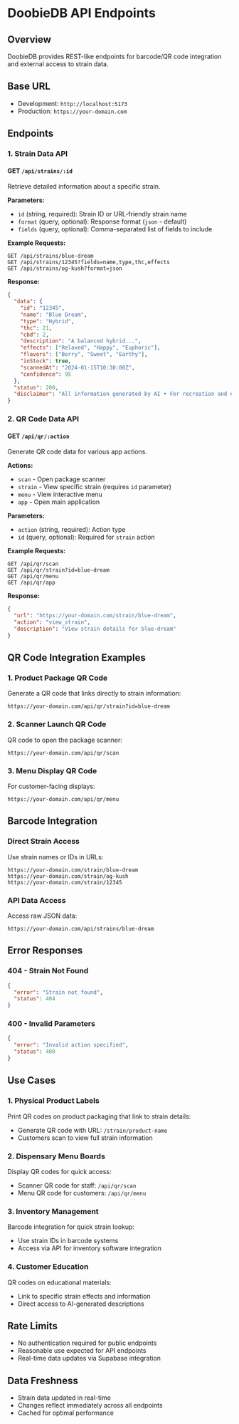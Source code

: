 
# DoobieDB API Endpoints

## Overview
DoobieDB provides REST-like endpoints for barcode/QR code integration and external access to strain data.

## Base URL
- Development: `http://localhost:5173`
- Production: `https://your-domain.com`

## Endpoints

### 1. Strain Data API

#### GET `/api/strains/:id`
Retrieve detailed information about a specific strain.

**Parameters:**
- `id` (string, required): Strain ID or URL-friendly strain name
- `format` (query, optional): Response format (`json` - default)
- `fields` (query, optional): Comma-separated list of fields to include

**Example Requests:**
```
GET /api/strains/blue-dream
GET /api/strains/12345?fields=name,type,thc,effects
GET /api/strains/og-kush?format=json
```

**Response:**
```json
{
  "data": {
    "id": "12345",
    "name": "Blue Dream",
    "type": "Hybrid",
    "thc": 21,
    "cbd": 2,
    "description": "A balanced hybrid...",
    "effects": ["Relaxed", "Happy", "Euphoric"],
    "flavors": ["Berry", "Sweet", "Earthy"],
    "inStock": true,
    "scannedAt": "2024-01-15T10:30:00Z",
    "confidence": 95
  },
  "status": 200,
  "disclaimer": "All information generated by AI • For recreation and enjoyment only • Not for medical purposes"
}
```

### 2. QR Code Data API

#### GET `/api/qr/:action`
Generate QR code data for various app actions.

**Actions:**
- `scan` - Open package scanner
- `strain` - View specific strain (requires `id` parameter)
- `menu` - View interactive menu
- `app` - Open main application

**Parameters:**
- `action` (string, required): Action type
- `id` (query, optional): Required for `strain` action

**Example Requests:**
```
GET /api/qr/scan
GET /api/qr/strain?id=blue-dream
GET /api/qr/menu
GET /api/qr/app
```

**Response:**
```json
{
  "url": "https://your-domain.com/strain/blue-dream",
  "action": "view_strain",
  "description": "View strain details for blue-dream"
}
```

## QR Code Integration Examples

### 1. Product Package QR Code
Generate a QR code that links directly to strain information:
```
https://your-domain.com/api/qr/strain?id=blue-dream
```

### 2. Scanner Launch QR Code
QR code to open the package scanner:
```
https://your-domain.com/api/qr/scan
```

### 3. Menu Display QR Code
For customer-facing displays:
```
https://your-domain.com/api/qr/menu
```

## Barcode Integration

### Direct Strain Access
Use strain names or IDs in URLs:
```
https://your-domain.com/strain/blue-dream
https://your-domain.com/strain/og-kush
https://your-domain.com/strain/12345
```

### API Data Access
Access raw JSON data:
```
https://your-domain.com/api/strains/blue-dream
```

## Error Responses

### 404 - Strain Not Found
```json
{
  "error": "Strain not found",
  "status": 404
}
```

### 400 - Invalid Parameters
```json
{
  "error": "Invalid action specified",
  "status": 400
}
```

## Use Cases

### 1. Physical Product Labels
Print QR codes on product packaging that link to strain details:
- Generate QR code with URL: `/strain/product-name`
- Customers scan to view full strain information

### 2. Dispensary Menu Boards
Display QR codes for quick access:
- Scanner QR code for staff: `/api/qr/scan`
- Menu QR code for customers: `/api/qr/menu`

### 3. Inventory Management
Barcode integration for quick strain lookup:
- Use strain IDs in barcode systems
- Access via API for inventory software integration

### 4. Customer Education
QR codes on educational materials:
- Link to specific strain effects and information
- Direct access to AI-generated descriptions

## Rate Limits
- No authentication required for public endpoints
- Reasonable use expected for API endpoints
- Real-time data updates via Supabase integration

## Data Freshness
- Strain data updated in real-time
- Changes reflect immediately across all endpoints
- Cached for optimal performance
